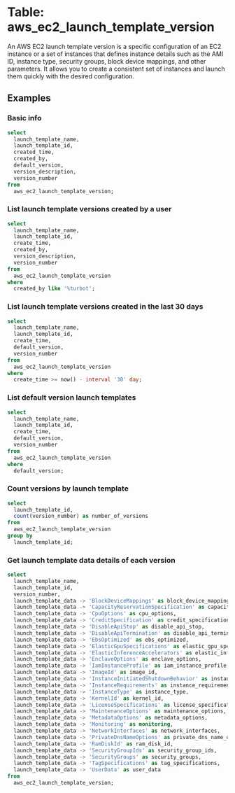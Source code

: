 # Table: aws_ec2_launch_template_version

An AWS EC2 launch template version is a specific configuration of an EC2 instance or a set of instances that defines instance details such as the AMI ID, instance type, security groups, block device mappings, and other parameters. It allows you to create a consistent set of instances and launch them quickly with the desired configuration.

## Examples

### Basic info

```sql
select
  launch_template_name,
  launch_template_id,
  created_time,
  created_by,
  default_version,
  version_description,
  version_number
from
  aws_ec2_launch_template_version;
```

### List launch template versions created by a user
```sql
select
  launch_template_name,
  launch_template_id,
  create_time,
  created_by,
  version_description,
  version_number
from
  aws_ec2_launch_template_version
where
  created_by like '%turbot';
```

### List launch template versions created in the last 30 days

```sql
select
  launch_template_name,
  launch_template_id,
  create_time,
  default_version,
  version_number
from
  aws_ec2_launch_template_version
where
  create_time >= now() - interval '30' day;
```

### List default version launch templates

```sql
select
  launch_template_name,
  launch_template_id,
  create_time,
  default_version,
  version_number
from
  aws_ec2_launch_template_version
where
  default_version;
```

### Count versions by launch template

```sql
select
  launch_template_id,
  count(version_number) as number_of_versions
from
  aws_ec2_launch_template_version
group by
  launch_template_id;
```

### Get launch template data details of each version

```sql
select
  launch_template_name,
  launch_template_id,
  version_number,
  launch_template_data -> 'BlockDeviceMappings' as block_device_mappings,
  launch_template_data -> 'CapacityReservationSpecification' as capacity_reservation_specification,
  launch_template_data -> 'CpuOptions' as cpu_options,
  launch_template_data -> 'CreditSpecification' as credit_specification,
  launch_template_data -> 'DisableApiStop' as disable_api_stop,
  launch_template_data -> 'DisableApiTermination' as disable_api_termination,
  launch_template_data -> 'EbsOptimized' as ebs_optimized,
  launch_template_data -> 'ElasticGpuSpecifications' as elastic_gpu_specifications,
  launch_template_data -> 'ElasticInferenceAccelerators' as elastic_inference_accelerators,
  launch_template_data -> 'EnclaveOptions' as enclave_options,
  launch_template_data -> 'IamInstanceProfile' as iam_instance_profile,
  launch_template_data -> 'ImageId' as image_id,
  launch_template_data -> 'InstanceInitiatedShutdownBehavior' as instance_initiated_shutdown_behavior,
  launch_template_data -> 'InstanceRequirements' as instance_requirements,
  launch_template_data -> 'InstanceType' as instance_type,
  launch_template_data -> 'KernelId' as kernel_id,
  launch_template_data -> 'LicenseSpecifications' as license_specifications,
  launch_template_data -> 'MaintenanceOptions' as maintenance_options,
  launch_template_data -> 'MetadataOptions' as metadata_options,
  launch_template_data -> 'Monitoring' as monitoring,
  launch_template_data -> 'NetworkInterfaces' as network_interfaces,
  launch_template_data -> 'PrivateDnsNameOptions' as private_dns_name_options,
  launch_template_data -> 'RamDiskId' as ram_disk_id,
  launch_template_data -> 'SecurityGroupIds' as security_group_ids,
  launch_template_data -> 'SecurityGroups' as security_groups,
  launch_template_data -> 'TagSpecifications' as tag_specifications,
  launch_template_data -> 'UserData' as user_data
from
  aws_ec2_launch_template_version;
```